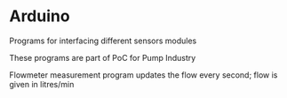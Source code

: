 # Arduino
Programs for interfacing different sensors modules

These programs are part of PoC for Pump Industry

Flowmeter measurement program updates the flow every second; flow is given in litres/min


